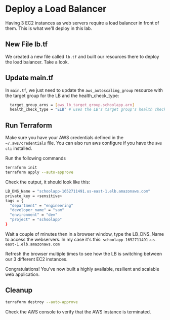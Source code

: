 # Deploy a Load Balancer

Having 3 EC2 instances as web servers require a load balancer in front of them. This is what we'll deploy in this lab.

## New File lb.tf

We created a new file called `lb.tf` and built our resources there to deploy the load balancer. Take a look.

## Update main.tf

In `main.tf`, we just need to update the `aws_autoscaling_group` resource with the target group for the LB and the health_check_type:

```bash
  target_group_arns = [aws_lb_target_group.schoolapp.arn]
  health_check_type = "ELB" # uses the LB's target group's health check to replace EC2 instances
```

## Run Terraform

Make sure you have your AWS credentials defined in the `~/.aws/credentials` file. You can also run aws configure if you have the `aws cli` installed.

Run the following commands
```bash
terraform init
terraform apply --auto-approve
```

Check the output, it should look like this:

```bash
LB_DNS_Name = "schoolapp-1652711491.us-east-1.elb.amazonaws.com"
private_key = <sensitive>
tags = {
  "department" = "engineering"
  "developer_name" = "sam"
  "environment" = "dev"
  "project" = "schoolapp"
}
```

Wait a couple of minutes then in a browser window, type the LB_DNS_Name to access the webservers. In my case it's this: `schoolapp-1652711491.us-east-1.elb.amazonaws.com`

Refresh the browser multiple times to see how the LB is switching between our 3 different EC2 instances.

Congratulations! You've now built a highly available, resilient and scalable web application.

## Cleanup

```bash
terraform destroy --auto-approve
```

Check the AWS console to verify that the AWS instance is terminated.